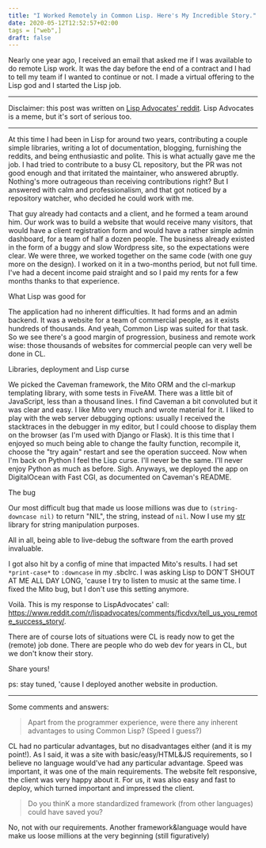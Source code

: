 ```yaml
---
title: "I Worked Remotely in Common Lisp. Here's My Incredible Story."
date: 2020-05-12T12:52:57+02:00
tags = ["web",]
draft: false
---
```



Nearly one year ago, I received an email that asked me if I was
available to do remote Lisp work. It was the day before the end of a
contract and I had to tell my team if I wanted to continue or not. I
made a virtual offering to the Lisp god and I started the Lisp job.

---

Disclaimer: this post was written on [Lisp Advocates'
reddit](https://www.reddit.com/r/lispadvocates/comments/fopbgn/i_have_worked_in_common_lisp_remotely_heres_my/). Lisp Advocates is a meme, but it's sort of serious too.

---
At this time I had been in Lisp for around two years, contributing a
couple simple libraries, writing a lot of documentation, blogging,
furnishing the reddits, and being enthusiastic and polite. This is
what actually gave me the job. I had tried to contribute to a busy CL
repository, but the PR was not good enough and that irritated the
maintainer, who answered abruptly. Nothing's more outrageous than
receiving contributions right? But I answered with calm and
professionalism, and that got noticed by a repository watcher, who
decided he could work with me.

That guy already had contacts and a client, and he formed a team
around him. Our work was to build a website that would receive many visitors,
that would have a client registration form and would
have a rather simple admin dashboard, for a team of half a dozen
people. The business already existed in the form of a buggy and slow
Wordpress site, so the expectations were clear. We were three, we
worked together on the same code (with one guy more on the design). I
worked on it in a two-months period, but not full time. I've had a
decent income paid straight and so I paid my rents for a few months
thanks to that experience.

What Lisp was good for

The application had no inherent difficulties. It had forms and an
admin backend. It was a website for a team of commercial people, as it
exists hundreds of thousands. And yeah, Common Lisp was suited for
that task. So we see there's a good margin of progression, business
and remote work wise: those thousands of websites for commercial
people can very well be done in CL.

Libraries, deployment and Lisp curse

We picked the Caveman framework, the Mito ORM and the cl-markup
templating library, with some tests in FiveAM. There was a little bit
of JavaScript, less than a thousand lines. I find Caveman a bit
convoluted but it was clear and easy. I like Mito very much and wrote
material for it. I liked to play with the web server debugging options: usually I
received the stacktraces in the debugger in my editor, but I could
choose to display them on the browser (as I'm used with Django or
Flask). It is this time that I enjoyed so much being able to change
the faulty function, recompile it, choose the "try again" restart and
see the operation succeed. Now when I'm back on Python I feel the Lisp
curse. I'll never be the same. I'll never enjoy Python as much as
before. Sigh. Anyways, we deployed the app on DigitalOcean with Fast
CGI, as documented on Caveman's README.

The bug

Our most difficult bug that made us loose millions was due to
`(string-downcase nil)` to return "NIL", the string, instead of
`nil`. Now I use my [str](https://github.com/vindarel/cl-str/) library
for string manipulation purposes.

All in all, being able to live-debug the software from the earth
proved invaluable.

I got also hit by a config of mine that impacted Mito's results. I had
set `*print-case*` to `:downcase` in my .sbclrc. I was asking Lisp to
DON'T SHOUT AT ME ALL DAY LONG, 'cause I try to listen to music at the
same time. I fixed the Mito bug, but I don't use this setting anymore.

Voilà. This is my response to LispAdvocates' call: https://www.reddit.com/r/lispadvocates/comments/ficdvx/tell_us_you_remote_success_story/.

There are of course lots of situations were CL is ready now to get the (remote) job done. There are people who do web dev for years in CL, but we don't know their story.

Share yours!

ps: stay tuned, 'cause I deployed another website in production.

---

Some comments and answers:

> Apart from the programmer experience, were there any inherent advantages to using Common Lisp? (Speed I guess?)

CL had no particular advantages, but no disadvantages either (and it
is my point!). As I said, it was a site with basic/easy/HTML&JS
requirements, so I believe no language would've had any particular
advantage. Speed was important, it was one of the main
requirements. The website felt responsive, the client was very happy
about it. For us, it was also easy and fast to deploy, which turned
important and impressed the client.

> Do you thinK a more standardized framework (from other languages) could have saved you?

No, not with our requirements. Another framework&language would have
make us loose millions at the very beginning (still figuratively)
